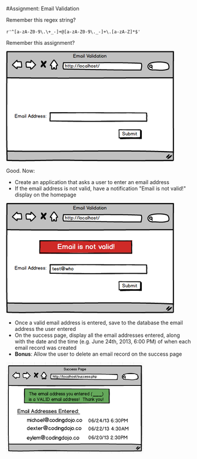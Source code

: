 #Assignment: Email Validation

Remember this regex string?

`r'^[a-zA-Z0-9\.\+_-]+@[a-zA-Z0-9\._-]+\.[a-zA-Z]*$'`

Remember this assignment?

![email1](/emailvalidationassignment1.png "email1")

Good. Now:

+ Create an application that asks a user to enter an email address
+ If the email address is not valid, have a notification "Email is not valid!" display on the homepage

![email2](/emailvalidationassignment2.png "email2")

+ Once a valid email address is entered, save to the database the email address the user entered
+ On the success page, display all the email addresses entered, along with the date and the time (e.g. June 24th, 2013, 6:00 PM) of when each email record was created
+ **Bonus**: Allow the user to delete an email record on the success page

![email3](/basic-2-php.png "email")
